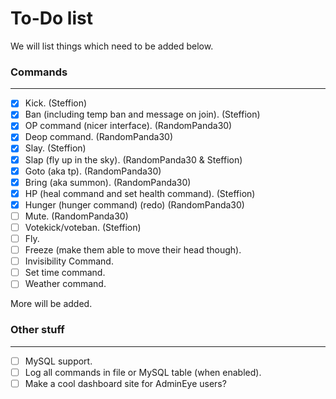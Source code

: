 To-Do list
====

We will list things which need to be added below.

### Commands
---

- [x] Kick. (Steffion)
- [x] Ban (including temp ban and message on join). (Steffion)
- [x] OP command (nicer interface). (RandomPanda30)
- [x] Deop command. (RandomPanda30)
- [x] Slay. (Steffion)
- [x] Slap (fly up in the sky). (RandomPanda30 & Steffion)
- [x] Goto (aka tp). (RandomPanda30)
- [x] Bring (aka summon). (RandomPanda30)
- [x] HP (heal command and set health command). (Steffion)
- [x] Hunger (hunger command) (redo) (RandomPanda30)
- [ ] Mute. (RandomPanda30)
- [ ] Votekick/voteban. (Steffion)
- [ ] Fly.
- [ ] Freeze (make them able to move their head though).
- [ ] Invisibility Command.
- [ ] Set time command.
- [ ] Weather command.

More will be added.

### Other stuff
---
- [ ] MySQL support.
- [ ] Log all commands in file or MySQL table (when enabled).
- [ ] Make a cool dashboard site for AdminEye users?
